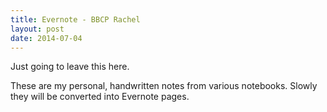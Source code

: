 ```yaml
---
title: Evernote - BBCP Rachel  
layout: post
date: 2014-07-04
---
```


Just going to leave this here. 

These are my personal, handwritten notes from various notebooks. Slowly
they will be converted into Evernote pages.

[evernote]: http://glidesu.github.io/evernote/bbcp/index.html "Evernote" 
